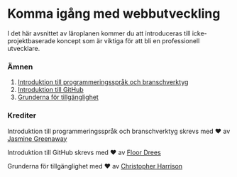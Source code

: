 # Komma igång med webbutveckling

I det här avsnittet av läroplanen kommer du att introduceras till icke-projektbaserade koncept som är viktiga för att bli en professionell utvecklare.

### Ämnen

1. [Introduktion till programmeringsspråk och branschverktyg](1-intro-to-programming-languages/README.sv.md)
2. [Introduktion till GitHub](2-github-basics/README.sv.md)
3. [Grunderna för tillgänglighet](3-tillgänglighet/README.sv.md)

### Krediter

Introduktion till programmeringsspråk och branschverktyg skrevs med ♥️ av [Jasmine Greenaway](https://twitter.com/paladique)

Introduktion till GitHub skrevs med ♥️ av [Floor Drees](https://twitter.com/floordrees)

Grunderna för tillgänglighet med ♥️ av [Christopher Harrison](https://twitter.com/geektrainer)